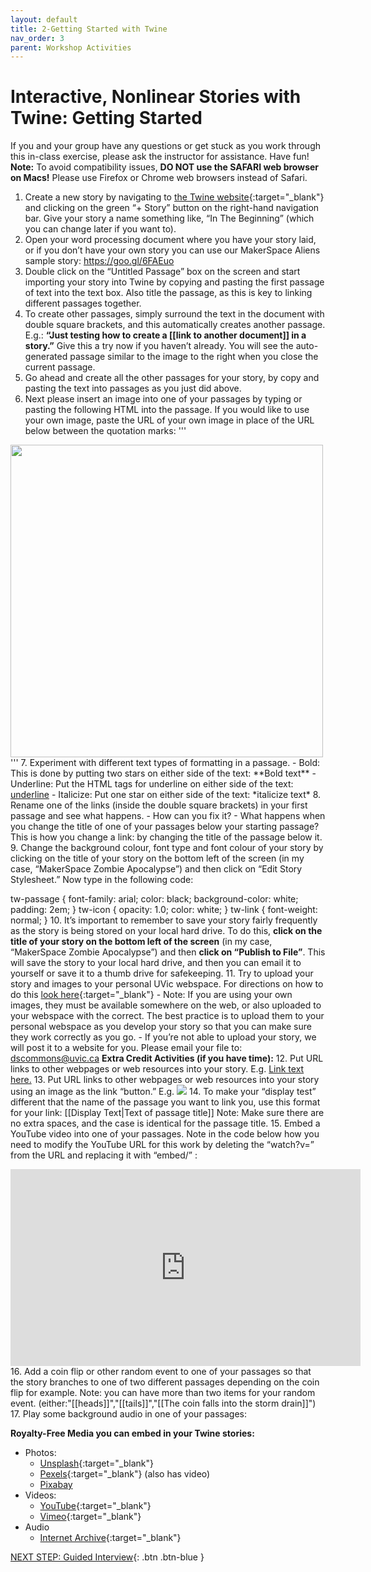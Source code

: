 ```yaml
---
layout: default
title: 2-Getting Started with Twine
nav_order: 3
parent: Workshop Activities
---
```

# Interactive, Nonlinear Stories with Twine: Getting Started
If you and your group have any questions or get stuck as you work through this in-class exercise, please ask the instructor for assistance.  Have fun!
**Note:** To avoid compatibility issues, **DO NOT use the SAFARI web browser on Macs!** Please use Firefox or Chrome web browsers instead of Safari.

1. Create a new story by navigating to [the Twine website](http://twinery.org/2/){:target="_blank"} and clicking on the green “+ Story” button on the right-hand navigation bar. Give your story a name something like, “In The Beginning” (which you can change later if you want to).
2. Open your word processing document where you have your story laid, or if you don’t have your own story you can use our MakerSpace Aliens sample story: https://goo.gl/6FAEuo 
3. Double click on the “Untitled Passage” box on the screen and start importing your story into Twine by copying and pasting the first passage of text into the text box. Also title the passage, as this is key to linking different passages together. 
4. To create other passages, simply surround the text in the document with double square brackets, and this automatically creates another passage. E.g.: **“Just testing how to create a [[link to another document]] in a story.”** Give this a try now if you haven’t already. You will see the auto-generated passage similar to the image to the right when you close the current passage.
5. Go ahead and create all the other passages for your story, by copy and pasting the text into passages as you just did above.
6. Next please insert an image into one of your passages by typing or pasting the following HTML into the passage. If you would like to use your own image, paste the URL of your own image in place of the URL below between the quotation marks: 
'''
<img src="https://bit.ly/32DnMcw" width="500">
'''
7. Experiment with different text types of formatting in a passage. 
    - Bold: This is done by putting two stars on either side of the text: **Bold text**
    - Underline: Put the HTML tags for underline on either side of the text: <u>underline</u>
    - Italicize: Put one star on either side of the text: *italicize text*
8. Rename one of the links (inside the double square brackets) in your first passage and see what happens.  
    - How can you fix it?
    - What happens when you change the title of one of your passages below your starting passage? This is how you change a link: by changing the title of the passage below it.
9. Change the background colour, font type and font colour of your story by clicking on the title of your story on the bottom left of the screen (in my case, “MakerSpace Zombie Apocalypse”) and then click on “Edit Story Stylesheet.” Now type in the following code: 

tw-passage {
	font-family: arial;
  	color: black;
  	background-color: white;
	padding: 2em;
}
tw-icon {
	opacity: 1.0;
  	color: white;
}
tw-link {
	font-weight: normal;
}
10. It’s important to remember to save your story fairly frequently as the story is being stored on your local hard drive. To do this, **click on the title of your story on the bottom left of the screen** (in my case, “MakerSpace Zombie Apocalypse”) and then **click on “Publish to File”**.  This will save the story to your local hard drive, and then you can email it to yourself or save it to a thumb drive for safekeeping.
11. Try to upload your story and images to your personal UVic webspace. For directions on how to do this [look here](http://bit.ly/2QlRZo0){:target="_blank"}
    - Note: If you are using your own images, they must be available somewhere on the web, or also uploaded to your webspace with the correct. The best practice is to upload them to your personal webspace as you develop your story so that you can make sure they work correctly as you go.
    - If you’re not able to upload your story, we will post it to a website for you. Please email your file to: dscommons@uvic.ca 
**Extra Credit Activities (if you have time):**
12. Put URL links to other webpages or web resources into your story. E.g. <a href="http://google.com">Link text here.</a>
13. Put URL links to other webpages or web resources into your story using an image as the link “button.” E.g. <a href="http://uvic.ca"><img src="https://jillianmccue.ca/wp-content/uploads/2016/04/goat.jpg"></a>
14. To make your “display test” different that the name of the passage you want to link you, use this format for your link: [[Display Text|Text of passage title]]   Note: Make sure there are no extra spaces, and the case is identical for the passage title. 
15. Embed a YouTube video into one of your passages. Note in the code below how you need to modify the YouTube URL for this work by deleting the “watch?v=” from the URL and replacing it with “embed/” :
<iframe width="560" height="315" src="https://www.youtube.com/embed/JRY8TjB9d4U" frameborder="0" allowfullscreen></iframe>
16. Add a coin flip or other random event to one of your passages so that the story branches to one of two different passages depending on the coin flip for example. Note: you can have more than two items for your random event.
(either:"[[heads]]","[[tails]]","[[The coin falls into the storm drain]]")
17. Play some background audio in one of your passages:
<audio autoplay loop>
<source src="https://archive.org/download/AzdaemaPodfic-SoundEffectsLibrary/Firefly%20themesong.mp3" type='audio/mpeg; codecs="mp3"'>
</audio>

**Royalty-Free Media you can embed in your Twine stories:**
- Photos: 
    - [Unsplash](https://unsplash.com/){:target="_blank"}
    - [Pexels](https://www.pexels.com/royalty-free-images/){:target="_blank"} (also has video)
    - [Pixabay](https://pixabay.com/)
- Videos:
    - [YouTube](https://youtube.com){:target="_blank"}
    - [Vimeo](https://vimeo.com){:target="_blank"}
- Audio
  - [Internet Archive](https://archive.org/details/audio){:target="_blank"}

[NEXT STEP: Guided Interview](guided-interview.html){: .btn .btn-blue }
